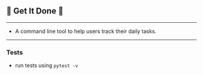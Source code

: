 ## 🍎 Get It Done 🍎

-----------------------------------------------------------
- A command line tool to help users track their daily tasks.


-----------------------------------------------------------
### Tests
- run tests using `pytest -v`